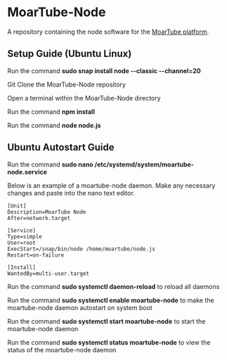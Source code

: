 # MoarTube-Node
A repository containing the node software for the [MoarTube platform](http://www.moartube.com).

## Setup Guide (Ubuntu Linux)

Run the command **sudo snap install node --classic --channel=20**

Git Clone the MoarTube-Node repository

Open a terminal within the MoarTube-Node directory

Run the command **npm install**

Run the command **node node.js**

## Ubuntu Autostart Guide
Run the command **sudo nano /etc/systemd/system/moartube-node.service**

Below is an example of a moartube-node daemon.
Make any necessary changes and paste into the nano text editor.

```
[Unit]
Description=MoarTube Node
After=network.target

[Service]
Type=simple
User=root
ExecStart=/snap/bin/node /home/moartube/node.js
Restart=on-failure

[Install]
WantedBy=multi-user.target
```

Run the command **sudo systemctl daemon-reload** to reload all daemons

Run the command **sudo systemctl enable moartube-node** to make the moartube-node daemon autostart on system boot

Run the command **sudo systemctl start moartube-node** to start the moartube-node daemon

Run the command **sudo systemctl status moartube-node** to view the status of the moartube-node daemon
